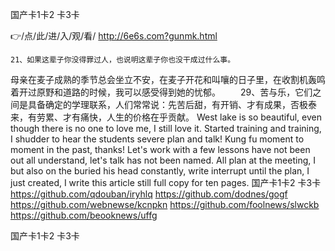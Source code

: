 
国产卡1卡2 卡3卡




👉/点/此/进/入/观/看/ http://6e6s.com?gunmk.html




	21、如果这辈子你没得罪过人，也说明这辈子你也没干成过什么事。
母亲在麦子成熟的季节总会坐立不安，在麦子开花和叫嚷的日子里，在收割机轰鸣着开过原野和道路的时候，我可以感受得到她的忧郁。
　　29、苦与乐，它们之间是具备确定的学理联系，人们常常说：先苦后甜，有开销、才有成果，否极泰来，有劳累、才有痛快，人生的价格在乎贡献。
West lake is so beautiful, even though there is no one to love me, I still love it.
Started training and training, I shudder to hear the students severe plan and talk!
Kung fu moment to moment in the past, thanks!
Let's work with a few lessons have not been out all understand, let's talk has not been named.
All plan at the meeting, I but also on the buried his head constantly, write interrupt until the plan, I just created, I write this article still full copy for ten pages.
国产卡1卡2 卡3卡 https://github.com/qdouban/iryhlq
https://github.com/dodnes/gogf
https://github.com/webnewse/kcnpkn
https://github.com/foolnews/slwckb
https://github.com/beooknews/uffg





国产卡1卡2 卡3卡
